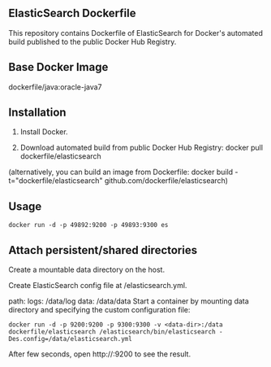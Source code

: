 ## ElasticSearch Dockerfile

This repository contains Dockerfile of ElasticSearch for Docker's automated build published to the public Docker Hub Registry.

## Base Docker Image

dockerfile/java:oracle-java7

## Installation

1. Install Docker.

2. Download automated build from public Docker Hub Registry: docker pull dockerfile/elasticsearch

(alternatively, you can build an image from Dockerfile: docker build -t="dockerfile/elasticsearch" github.com/dockerfile/elasticsearch)

## Usage

```shell
docker run -d -p 49892:9200 -p 49893:9300 es
```

## Attach persistent/shared directories

Create a mountable data directory <data-dir> on the host.

Create ElasticSearch config file at <data-dir>/elasticsearch.yml.

path:
  logs: /data/log
  data: /data/data
Start a container by mounting data directory and specifying the custom configuration file:

```shell
docker run -d -p 9200:9200 -p 9300:9300 -v <data-dir>:/data dockerfile/elasticsearch /elasticsearch/bin/elasticsearch -Des.config=/data/elasticsearch.yml
```



After few seconds, open http://<host>:9200 to see the result.